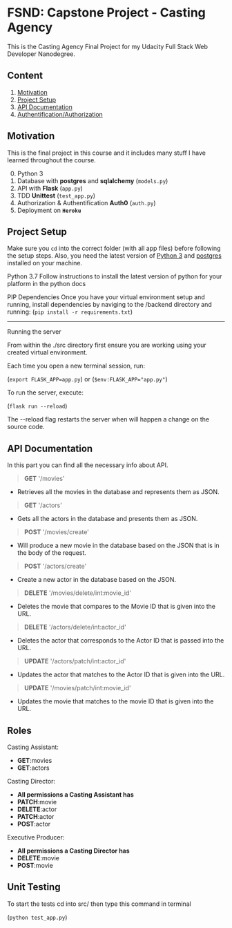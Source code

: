 
# FSND: Capstone Project - Casting Agency

This is the Casting Agency Final Project for my Udacity Full Stack Web Developer Nanodegree.

## Content

1.  [Motivation]()
2.  [Project Setup]()
3.  [API Documentation]()
4.  [Authentification/Authorization]()

## Motivation

This is the final project in this course and it includes many stuff I have learned throughout the course.

0. Python 3
1.  Database with  **postgres**  and  **sqlalchemy**  (`models.py`)
2.  API  with  **Flask**  (`app.py`)
3.  TDD  **Unittest**  (`test_app.py`)
4.  Authorization &  Authentification **Auth0**  (`auth.py`)
5.  Deployment on  **`Heroku`**

## Project Setup

Make sure you  `cd`  into the correct folder (with all app files) before following the setup steps. Also, you need the latest version of  [Python 3](https://www.python.org/downloads/)  and  [postgres](https://www.postgresql.org/download/)  installed on your machine.

Python 3.7
Follow instructions to install the latest version of python for your platform in the python docs

PIP Dependencies
Once you have your virtual environment setup and running, install dependencies by naviging to the /backend directory and running:
    (`pip install -r requirements.txt`)

---------

Running the server

From within the ./src directory first ensure you are working using your created virtual environment.

Each time you open a new terminal session, run:

(`export FLASK_APP=app.py`)
or
(`$env:FLASK_APP="app.py"`)

To run the server, execute:

(`flask run --reload`)

The --reload flag restarts the server when will happen a change on the source code.

## API Documentation

In this part you can find all the necessary info about API.

> **GET** '/movies'

 - Retrieves all the movies in the database and represents them as JSON.

> **GET** '/actors'

 - Gets all the actors in the database and presents them as JSON.

> **POST** '/movies/create'

 - Will produce a new movie in the database based on the JSON that is in the body of the request.

> **POST** '/actors/create'

  - Create a new actor in the database based on the JSON.

> **DELETE** '/movies/delete/int:movie_id'

 - Deletes the movie that compares to the Movie ID that is given into the URL.

> **DELETE** '/actors/delete/int:actor_id'

 - Deletes the actor that corresponds to the Actor ID that is passed into the URL.

> **UPDATE** '/actors/patch/int:actor_id'

 - Updates the actor that matches to the Actor ID that is given into the URL.

> **UPDATE** '/movies/patch/int:movie_id'

  - Updates the movie that matches to the movie ID that is given into the URL.

## Roles

Casting Assistant:
 - **GET**:movies
 - **GET**:actors

Casting Director:    
 - **All permissions a Casting Assistant has**
 - **PATCH**:movie
 - **DELETE**:actor
 - **PATCH**:actor
 - **POST**:actor

Executive Producer:
 - **All permissions a Casting Director has**
 - **DELETE**:movie
 - **POST**:movie

## Unit Testing

To start the tests cd into src/ then type this command in terminal

(`python test_app.py`)
